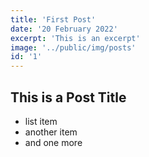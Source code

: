 ```yaml
---
title: 'First Post'
date: '20 February 2022'
excerpt: 'This is an excerpt'
image: '../public/img/posts'
id: '1'
---
```


## This is a Post Title

* list item
* another item
* and one more